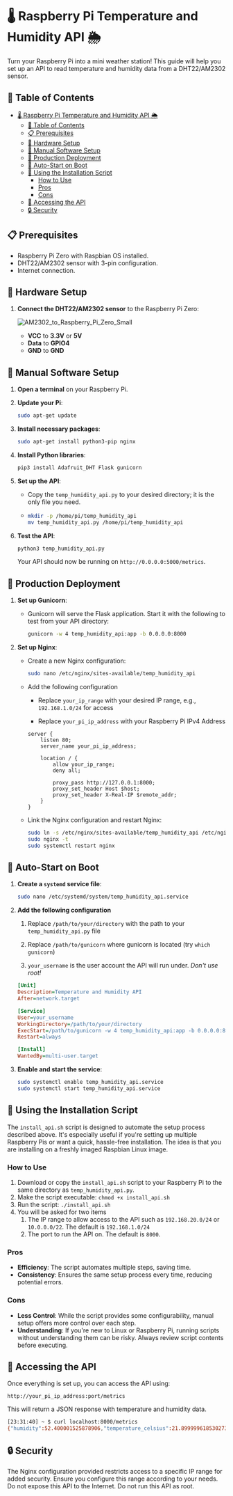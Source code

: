 # 🌡 Raspberry Pi Temperature and Humidity API 🌦

Turn your Raspberry Pi into a mini weather station! This guide will help you set up an API to read temperature and humidity data from a DHT22/AM2302 sensor.

## 📝 Table of Contents

- [🌡 Raspberry Pi Temperature and Humidity API 🌦](#-raspberry-pi-temperature-and-humidity-api-)
  - [📝 Table of Contents](#-table-of-contents)
  - [📋 Prerequisites](#-prerequisites)
  - [🔌 Hardware Setup](#-hardware-setup)
  - [💾 Manual Software Setup](#-manual-software-setup)
  - [🚀 Production Deployment](#-production-deployment)
  - [🚗 Auto-Start on Boot](#-auto-start-on-boot)
  - [📜 Using the Installation Script](#-using-the-installation-script)
    - [How to Use](#how-to-use)
    - [Pros](#pros)
    - [Cons](#cons)
  - [🔗 Accessing the API](#-accessing-the-api)
  - [🔒 Security](#-security)

## 📋 Prerequisites

- Raspberry Pi Zero with Raspbian OS installed.
- DHT22/AM2302 sensor with 3-pin configuration.
- Internet connection.

## 🔌 Hardware Setup

1. **Connect the DHT22/AM2302 sensor** to the Raspberry Pi Zero:

   ![AM2302_to_Raspberry_Pi_Zero_Small](AM2302_to_Raspberry_Pi_Zero_Small.png)

   - **VCC** to **3.3V** or **5V**
   - **Data** to **GPIO4**
   - **GND** to **GND**

## 💾 Manual Software Setup

1. **Open a terminal** on your Raspberry Pi.

2. **Update your Pi**:

   ```bash
   sudo apt-get update
   ```

3. **Install necessary packages**:

   ```bash
   sudo apt-get install python3-pip nginx
   ```

4. **Install Python libraries**:

   ```bash
   pip3 install Adafruit_DHT Flask gunicorn
   ```

5. **Set up the API**:
   - Copy the `temp_humidity_api.py` to your desired directory; it is the only file you need.

   - ```bash
     mkdir -p /home/pi/temp_humidity_api
     mv temp_humidity_api.py /home/pi/temp_humidity_api
     ```

6. **Test the API**:

   ```bash
   python3 temp_humidity_api.py
   ```

   Your API should now be running on `http://0.0.0.0:5000/metrics`.

## 🚀 Production Deployment

1. **Set up Gunicorn**:
   - Gunicorn will serve the Flask application. Start it with the following to test from your API directory:

     ```bash
     gunicorn -w 4 temp_humidity_api:app -b 0.0.0.0:8000
     ```

2. **Set up Nginx**:
   - Create a new Nginx configuration:

     ```bash
     sudo nano /etc/nginx/sites-available/temp_humidity_api
     ```

   - Add the following configuration

     - Replace `your_ip_range` with your desired IP range, e.g., `192.168.1.0/24` for access

     - Replace `your_pi_ip_address` with your Raspberry Pi IPv4 Address

     ```nginx
     server {
         listen 80;
         server_name your_pi_ip_address;
     
         location / {
             allow your_ip_range;
             deny all;
     
             proxy_pass http://127.0.0.1:8000;
             proxy_set_header Host $host;
             proxy_set_header X-Real-IP $remote_addr;
         }
     }
     ```

   - Link the Nginx configuration and restart Nginx:

     ```bash
     sudo ln -s /etc/nginx/sites-available/temp_humidity_api /etc/nginx/sites-enabled
     sudo nginx -t
     sudo systemctl restart nginx
     ```

## 🚗 Auto-Start on Boot

1. **Create a `systemd` service file**:

   ```bash
   sudo nano /etc/systemd/system/temp_humidity_api.service
   ```

2. **Add the following configuration**

   1. Replace `/path/to/your/directory` with the path to your `temp_humidity_api.py` file

   2. Replace `/path/to/gunicorn` where gunicorn is located (try `which gunicorn`)

   3. `your_username` is the user account the API will run under. *Don't use root!*

   ```ini
   [Unit]
   Description=Temperature and Humidity API
   After=network.target
   
   [Service]
   User=your_username
   WorkingDirectory=/path/to/your/directory
   ExecStart=/path/to/gunicorn -w 4 temp_humidity_api:app -b 0.0.0.0:8000
   Restart=always
   
   [Install]
   WantedBy=multi-user.target
   ```

3. **Enable and start the service**:

   ```bash
   sudo systemctl enable temp_humidity_api.service
   sudo systemctl start temp_humidity_api.service
   ```

## 📜 Using the Installation Script

The `install_api.sh` script is designed to automate the setup process described above. It's especially useful if you're setting up multiple Raspberry Pis or want a quick, hassle-free installation. The idea is that you are installing on a freshly imaged Raspbian Linux image.

### How to Use

1. Download or copy the `install_api.sh` script to your Raspberry Pi to the same directory as `temp_humidity_api.py`.
2. Make the script executable: `chmod +x install_api.sh`
3. Run the script: `./install_api.sh`
4. You will be asked for two items
   1. The IP range to allow access to the API such as `192.168.20.0/24` or `10.0.0.0/22`. The default is `192.168.1.0/24`
   2. The port to run the API on. The default is `8000`.

### Pros

- **Efficiency**: The script automates multiple steps, saving time.
- **Consistency**: Ensures the same setup process every time, reducing potential errors.

### Cons

- **Less Control**: While the script provides some configurability, manual setup offers more control over each step.
- **Understanding**: If you're new to Linux or Raspberry Pi, running scripts without understanding them can be risky. Always review script contents before executing.

## 🔗 Accessing the API

Once everything is set up, you can access the API using:

```text
http://your_pi_ip_address:port/metrics
```

This will return a JSON response with temperature and humidity data.

```bash
[23:31:40] ~ $ curl localhost:8000/metrics
{"humidity":52.400001525878906,"temperature_celsius":21.899999618530273,"temperature_fahrenheit":71.4199993133545}
```

## 🔒 Security

The Nginx configuration provided restricts access to a specific IP range for added security. Ensure you configure this range according to your needs. Do not expose this API to the Internet. Do not run this API as root.
